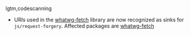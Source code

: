 lgtm,codescanning
* URIs used in the [whatwg-fetch](https://www.npmjs.com/package/whatwg-fetch) library are now recognized as sinks for `js/request-forgery`.
  Affected packages are
    [whatwg-fetch](https://www.npmjs.com/package/whatwg-fetch)